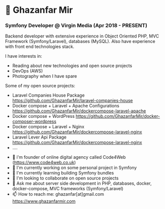 # 👋 Ghazanfar Mir
### Symfony Developer @ Virgin Media (Apr 2018 - PRESENT)

Backend developer with extensive experience in Object Oriented PHP, MVC Framework (Symfony/Laravel), databases (MySQL). Also have experience with front end technologies stack.

I have interests in:
 - Reading about new technologies and open source projects
 - DevOps (AWS)
 - Photography when I have spare

Some of my open source projects:
 - Laravel Companies House Package https://github.com/GhazanfarMir/laravel-companies-house
 - Docker compose + Laravel + Apache Configurations https://github.com/GhazanfarMir/dockercompose-laravel-apache
 - Docker compose + WordPress https://github.com/GhazanfarMir/docker-composer-wordpress
 - Docker compose + Laravel + Nginx https://github.com/GhazanfarMir/dockercompose-laravel-nginx
 - Laravel Lever Api Package https://github.com/GhazanfarMir/dockercompose-laravel-nginx
 - ....

<!--
**GhazanfarMir/GhazanfarMir** is a ✨ _special_ ✨ repository because its `README.md` (this file) appears on your GitHub profile.
-->
- 💯 i'm founder of online digital agency called Code4Web (https://www.code4web.co.uk)	
- 🔭 I'm currently working on some personal project in Symfony 
- 🌱 I'm currently learning building Symfony bundles
- 👯 I'm looking to collaborate on open source projects
- 💬 Ask me about server side development in PHP, databases, docker, docker-compose, MVC frameworks (Symfony/Laravel)
- 📫 How to reach me: ghazanfar[at]gmail.com https://www.ghazanfarmir.com
